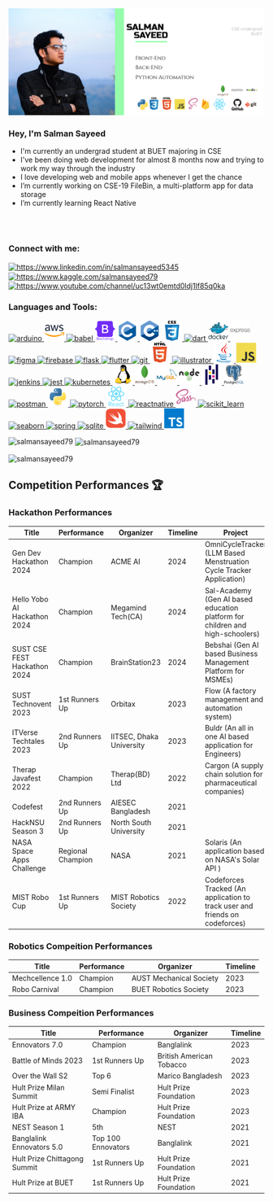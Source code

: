 
<img src='https://github.com/SalmanSayeed79/SalmanSayeed79/blob/master/Page2.png'/>

### Hey, I'm Salman Sayeed
- I'm currently an undergrad student at BUET majoring in CSE
- I've been doing web development for almost 8 months now and trying to work my way through the industry
- I love developing web and mobile apps whenever I get the chance
- I’m currently working on CSE-19 FileBin, a multi-platform app for data storage
- I’m currently learning React Native


<br />
<br />
<h3 align="left">Connect with me:</h3>
<p align="left">
<a href="https://www.linkedin.com/in/salmansayeed5345" target="blank"><img align="center" src="https://raw.githubusercontent.com/rahuldkjain/github-profile-readme-generator/master/src/images/icons/Social/linked-in-alt.svg" alt="https://www.linkedin.com/in/salmansayeed5345" height="30" width="40" /></a>
<a href="https://www.kaggle.com/salmansayeed79" target="blank"><img align="center" src="https://raw.githubusercontent.com/rahuldkjain/github-profile-readme-generator/master/src/images/icons/Social/kaggle.svg" alt="https://www.kaggle.com/salmansayeed79" height="30" width="40" /></a>
<a href="https://www.youtube.com/channel/uc13wt0emtd0ldj1lf85q0ka" target="blank"><img align="center" src="https://raw.githubusercontent.com/rahuldkjain/github-profile-readme-generator/master/src/images/icons/Social/youtube.svg" alt="https://www.youtube.com/channel/uc13wt0emtd0ldj1lf85q0ka" height="30" width="40" /></a>
</p>

<h3 align="left">Languages and Tools:</h3>
<p align="left"> <a href="https://www.arduino.cc/" target="_blank" rel="noreferrer"> <img src="https://cdn.worldvectorlogo.com/logos/arduino-1.svg" alt="arduino" width="40" height="40"/> </a> <a href="https://aws.amazon.com" target="_blank" rel="noreferrer"> <img src="https://raw.githubusercontent.com/devicons/devicon/master/icons/amazonwebservices/amazonwebservices-original-wordmark.svg" alt="aws" width="40" height="40"/> </a> <a href="https://babeljs.io/" target="_blank" rel="noreferrer"> <img src="https://www.vectorlogo.zone/logos/babeljs/babeljs-icon.svg" alt="babel" width="40" height="40"/> </a> <a href="https://getbootstrap.com" target="_blank" rel="noreferrer"> <img src="https://raw.githubusercontent.com/devicons/devicon/master/icons/bootstrap/bootstrap-plain-wordmark.svg" alt="bootstrap" width="40" height="40"/> </a> <a href="https://www.cprogramming.com/" target="_blank" rel="noreferrer"> <img src="https://raw.githubusercontent.com/devicons/devicon/master/icons/c/c-original.svg" alt="c" width="40" height="40"/> </a> <a href="https://www.w3schools.com/cpp/" target="_blank" rel="noreferrer"> <img src="https://raw.githubusercontent.com/devicons/devicon/master/icons/cplusplus/cplusplus-original.svg" alt="cplusplus" width="40" height="40"/> </a> <a href="https://www.w3schools.com/css/" target="_blank" rel="noreferrer"> <img src="https://raw.githubusercontent.com/devicons/devicon/master/icons/css3/css3-original-wordmark.svg" alt="css3" width="40" height="40"/> </a> <a href="https://dart.dev" target="_blank" rel="noreferrer"> <img src="https://www.vectorlogo.zone/logos/dartlang/dartlang-icon.svg" alt="dart" width="40" height="40"/> </a> <a href="https://www.docker.com/" target="_blank" rel="noreferrer"> <img src="https://raw.githubusercontent.com/devicons/devicon/master/icons/docker/docker-original-wordmark.svg" alt="docker" width="40" height="40"/> </a> <a href="https://expressjs.com" target="_blank" rel="noreferrer"> <img src="https://raw.githubusercontent.com/devicons/devicon/master/icons/express/express-original-wordmark.svg" alt="express" width="40" height="40"/> </a> <a href="https://www.figma.com/" target="_blank" rel="noreferrer"> <img src="https://www.vectorlogo.zone/logos/figma/figma-icon.svg" alt="figma" width="40" height="40"/> </a> <a href="https://firebase.google.com/" target="_blank" rel="noreferrer"> <img src="https://www.vectorlogo.zone/logos/firebase/firebase-icon.svg" alt="firebase" width="40" height="40"/> </a> <a href="https://flask.palletsprojects.com/" target="_blank" rel="noreferrer"> <img src="https://www.vectorlogo.zone/logos/pocoo_flask/pocoo_flask-icon.svg" alt="flask" width="40" height="40"/> </a> <a href="https://flutter.dev" target="_blank" rel="noreferrer"> <img src="https://www.vectorlogo.zone/logos/flutterio/flutterio-icon.svg" alt="flutter" width="40" height="40"/> </a> <a href="https://git-scm.com/" target="_blank" rel="noreferrer"> <img src="https://www.vectorlogo.zone/logos/git-scm/git-scm-icon.svg" alt="git" width="40" height="40"/> </a> <a href="https://www.w3.org/html/" target="_blank" rel="noreferrer"> <img src="https://raw.githubusercontent.com/devicons/devicon/master/icons/html5/html5-original-wordmark.svg" alt="html5" width="40" height="40"/> </a> <a href="https://www.adobe.com/in/products/illustrator.html" target="_blank" rel="noreferrer"> <img src="https://www.vectorlogo.zone/logos/adobe_illustrator/adobe_illustrator-icon.svg" alt="illustrator" width="40" height="40"/> </a> <a href="https://www.java.com" target="_blank" rel="noreferrer"> <img src="https://raw.githubusercontent.com/devicons/devicon/master/icons/java/java-original.svg" alt="java" width="40" height="40"/> </a> <a href="https://developer.mozilla.org/en-US/docs/Web/JavaScript" target="_blank" rel="noreferrer"> <img src="https://raw.githubusercontent.com/devicons/devicon/master/icons/javascript/javascript-original.svg" alt="javascript" width="40" height="40"/> </a> <a href="https://www.jenkins.io" target="_blank" rel="noreferrer"> <img src="https://www.vectorlogo.zone/logos/jenkins/jenkins-icon.svg" alt="jenkins" width="40" height="40"/> </a> <a href="https://jestjs.io" target="_blank" rel="noreferrer"> <img src="https://www.vectorlogo.zone/logos/jestjsio/jestjsio-icon.svg" alt="jest" width="40" height="40"/> </a> <a href="https://kubernetes.io" target="_blank" rel="noreferrer"> <img src="https://www.vectorlogo.zone/logos/kubernetes/kubernetes-icon.svg" alt="kubernetes" width="40" height="40"/> </a> <a href="https://www.linux.org/" target="_blank" rel="noreferrer"> <img src="https://raw.githubusercontent.com/devicons/devicon/master/icons/linux/linux-original.svg" alt="linux" width="40" height="40"/> </a> <a href="https://www.mongodb.com/" target="_blank" rel="noreferrer"> <img src="https://raw.githubusercontent.com/devicons/devicon/master/icons/mongodb/mongodb-original-wordmark.svg" alt="mongodb" width="40" height="40"/> </a> <a href="https://www.mysql.com/" target="_blank" rel="noreferrer"> <img src="https://raw.githubusercontent.com/devicons/devicon/master/icons/mysql/mysql-original-wordmark.svg" alt="mysql" width="40" height="40"/> </a> <a href="https://nodejs.org" target="_blank" rel="noreferrer"> <img src="https://raw.githubusercontent.com/devicons/devicon/master/icons/nodejs/nodejs-original-wordmark.svg" alt="nodejs" width="40" height="40"/> </a> <a href="https://pandas.pydata.org/" target="_blank" rel="noreferrer"> <img src="https://raw.githubusercontent.com/devicons/devicon/2ae2a900d2f041da66e950e4d48052658d850630/icons/pandas/pandas-original.svg" alt="pandas" width="40" height="40"/> </a> <a href="https://www.postgresql.org" target="_blank" rel="noreferrer"> <img src="https://raw.githubusercontent.com/devicons/devicon/master/icons/postgresql/postgresql-original-wordmark.svg" alt="postgresql" width="40" height="40"/> </a> <a href="https://postman.com" target="_blank" rel="noreferrer"> <img src="https://www.vectorlogo.zone/logos/getpostman/getpostman-icon.svg" alt="postman" width="40" height="40"/> </a> <a href="https://www.python.org" target="_blank" rel="noreferrer"> <img src="https://raw.githubusercontent.com/devicons/devicon/master/icons/python/python-original.svg" alt="python" width="40" height="40"/> </a> <a href="https://pytorch.org/" target="_blank" rel="noreferrer"> <img src="https://www.vectorlogo.zone/logos/pytorch/pytorch-icon.svg" alt="pytorch" width="40" height="40"/> </a> <a href="https://reactjs.org/" target="_blank" rel="noreferrer"> <img src="https://raw.githubusercontent.com/devicons/devicon/master/icons/react/react-original-wordmark.svg" alt="react" width="40" height="40"/> </a> <a href="https://reactnative.dev/" target="_blank" rel="noreferrer"> <img src="https://reactnative.dev/img/header_logo.svg" alt="reactnative" width="40" height="40"/> </a> <a href="https://sass-lang.com" target="_blank" rel="noreferrer"> <img src="https://raw.githubusercontent.com/devicons/devicon/master/icons/sass/sass-original.svg" alt="sass" width="40" height="40"/> </a> <a href="https://scikit-learn.org/" target="_blank" rel="noreferrer"> <img src="https://upload.wikimedia.org/wikipedia/commons/0/05/Scikit_learn_logo_small.svg" alt="scikit_learn" width="40" height="40"/> </a> <a href="https://seaborn.pydata.org/" target="_blank" rel="noreferrer"> <img src="https://seaborn.pydata.org/_images/logo-mark-lightbg.svg" alt="seaborn" width="40" height="40"/> </a> <a href="https://spring.io/" target="_blank" rel="noreferrer"> <img src="https://www.vectorlogo.zone/logos/springio/springio-icon.svg" alt="spring" width="40" height="40"/> </a> <a href="https://www.sqlite.org/" target="_blank" rel="noreferrer"> <img src="https://www.vectorlogo.zone/logos/sqlite/sqlite-icon.svg" alt="sqlite" width="40" height="40"/> </a> <a href="https://developer.apple.com/swift/" target="_blank" rel="noreferrer"> <img src="https://raw.githubusercontent.com/devicons/devicon/master/icons/swift/swift-original.svg" alt="swift" width="40" height="40"/> </a> <a href="https://tailwindcss.com/" target="_blank" rel="noreferrer"> <img src="https://www.vectorlogo.zone/logos/tailwindcss/tailwindcss-icon.svg" alt="tailwind" width="40" height="40"/> </a> <a href="https://www.typescriptlang.org/" target="_blank" rel="noreferrer"> <img src="https://raw.githubusercontent.com/devicons/devicon/master/icons/typescript/typescript-original.svg" alt="typescript" width="40" height="40"/> </a> </p>

<p><img align="left" src="https://github-readme-stats.vercel.app/api/top-langs?username=salmansayeed79&show_icons=true&locale=en&layout=compact" alt="salmansayeed79" /></p>

<p>&nbsp;<img align="center" src="https://github-readme-stats.vercel.app/api?username=salmansayeed79&show_icons=true&locale=en" alt="salmansayeed79" /></p>

<p><img align="center" src="https://github-readme-streak-stats.herokuapp.com/?user=salmansayeed79&" alt="salmansayeed79" /></p>


## Competition Performances 🏆
### Hackathon Performances 

| Title               | Performance      | Organizer        |  Timeline | Project          |
| -----------         | -----------      |  -----------     |-----------|------------------|
| Gen Dev Hackathon 2024| Champion       | ACME AI          | 2024      | OmniCycleTracker (LLM Based Menstruation Cycle Tracker Application) |
| Hello Yobo AI Hackathon 2024 | Champion   | Megamind Tech(CA)          | 2024      | Sal-Academy (Gen AI based education platform for children and high-schoolers) |
| SUST CSE FEST Hackathon 2024| Champion   | BrainStation23          | 2024      | Bebshai (Gen AI based Business Management Platform for MSMEs) |
| SUST Technovent 2023| 1st Runners Up   | Orbitax          | 2023      | Flow (A factory management and automation system) |
| ITVerse Techtales 2023| 2nd Runners Up   | IITSEC, Dhaka University          | 2023      | Buldr (An all in one AI based application for Engineers) |
| Therap Javafest 2022    | Champion         | Therap(BD) Ltd   | 2022      | Cargon (A supply chain solution for pharmaceutical companies)|
| Codefest            | 2nd Runners Up   | AIESEC Bangladesh   | 2021   | |
| HackNSU Season 3     | 2nd Runners Up  | North South University   | 2021  | |
| NASA Space Apps Challenge     | Regional Champion         | NASA   | 2021      |Solaris (An application based on NASA's Solar API )|
| MIST Robo Cup     | 1st Runners Up         | MIST Robotics Society   | 2022      |Codeforces Tracked (An application to track user and friends on codeforces) |

### Robotics Compeition Performances 

| Title               | Performance      | Organizer        |  Timeline | 
| -----------         | -----------      |  -----------     |-----------|
| Mechcellence 1.0    | Champion         | AUST Mechanical Society          | 2023      | 
| Robo Carnival       | Champion         | BUET Robotics Society    | 2023      | 


### Business Compeition Performances 

| Title               | Performance      | Organizer        |  Timeline | 
| -----------         | -----------      |  -----------     |-----------|
| Ennovators 7.0    | Champion         | Banglalink          | 2023      | 
| Battle of Minds 2023    | 1st Runners Up         | British American Tobacco          | 2023      | 
| Over the Wall S2    | Top 6         | Marico Bangladesh          | 2023      | 
| Hult Prize Milan Summit    | Semi Finalist         | Hult Prize Foundation          | 2023      | 
| Hult Prize at ARMY IBA    | Champion         | Hult Prize Foundation          | 2023      | 
| NEST Season 1    | 5th         | NEST          | 2021      | 
| Banglalink Ennovators 5.0    | Top 100 Ennovators         | Banglalink          | 2021      | 
| Hult Prize Chittagong Summit    | 1st Runners Up         | Hult Prize Foundation          | 2021      | 
| Hult Prize at BUET    | 1st Runners Up         | Hult Prize Foundation          | 2021      | 




